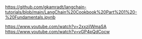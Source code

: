 https://github.com/gkamradt/langchain-tutorials/blob/main/LangChain%20Cookbook%20Part%201%20-%20Fundamentals.ipynb

https://www.youtube.com/watch?v=2xxziIWmaSA
https://www.youtube.com/watch?v=vGP4pQdCocw